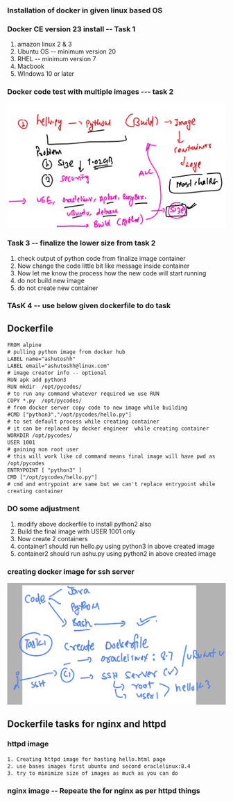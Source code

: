 ### Installation of docker in given linux based OS 

### Docker CE version 23 install  -- Task 1

<ol> 
  <li> amazon linux 2 & 3  </li>
  <li> Ubuntu OS -- minimum version 20   </li>
  <li> RHEL -- minimum version 7   </li>
  <li> Macbook  </li>
  <li> WIndows 10 or later   </li>
  
</ol>

### Docker code test with multiple images  --- task 2 

<img src="task1.png">

### Task 3 -- finalize the lower size from task 2 

<ol> 
  <li> check output of python code from finalize image container   </li>
  <li> Now change the code little bit like message inside container    </li>
  <li> Now let me know the process how the new code will start running    </li>
  <li> do not build new image   </li>
  <li> do not create new container    </li>
  
</ol>


### TAsK 4 -- use below given dockerfile to do task 

## Dockerfile 

```
FROM alpine 
# pulling python image from docker hub 
LABEL name="ashutoshh"
LABEL email="ashutoshh@linux.com"
# image creator info -- optional 
RUN apk add python3 
RUN mkdir  /opt/pycodes/ 
# to run any command whatever required we use RUN 
COPY *.py  /opt/pycodes/ 
# from docker server copy code to new image while building 
#CMD ["python3","/opt/pycodes/hello.py"]
# to set default process while creating container 
# it can be replaced by docker engineer  while creating container 
WORKDIR /opt/pycodes/ 
USER 1001 
# gaining non root user 
# this will work like cd command means final image will have pwd as /opt/pycodes
ENTRYPOINT [ "python3" ]
CMD ["/opt/pycodes/hello.py"]
# cmd and entrypoint are same but we can't replace entrypoint while creating container
```

### DO some adjustment 

<ol> 
  <li> modify above dockerfile to install python2 also    </li>
  <li> Build the final image with USER 1001 only    </li>
  <li> Now create 2 containers    </li>
  <li> container1 should run hello.py using python3 in above created image   </li>
  <li>  container2 should run ashu.py  using python2 in above created image   </li>
  
</ol>

### creating docker image for ssh server 

<img src="ssh1.png">


## Dockerfile tasks for nginx and httpd

### httpd image 
```
1. Creating httpd image for hosting hello.html page 
2. use bases images first ubuntu and second oraclelinux:8.4 
3. try to minimize size of images as much as you can do 

```

### nginx image -- Repeate the for nginx as per httpd things 